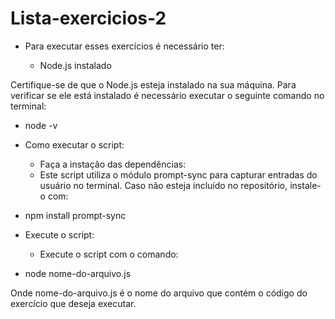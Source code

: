 # Lista-exercicios-2
* Para executar esses exercícios é necessário ter:

  - Node.js instalado 

Certifique-se de que o Node.js esteja instalado na sua máquina. Para verificar se ele está instalado é necessário executar o seguinte comando no terminal:

  - node -v

* Como executar o script:

  - Faça a instação das dependências: 
  - Este script utiliza o módulo prompt-sync para capturar entradas do usuário no terminal. Caso não esteja incluído no repositório, instale-o com:

* npm install prompt-sync

* Execute o script: 

  - Execute o script com o comando:

* node nome-do-arquivo.js

Onde nome-do-arquivo.js é o nome do arquivo que contém o código do exercício que deseja executar.
